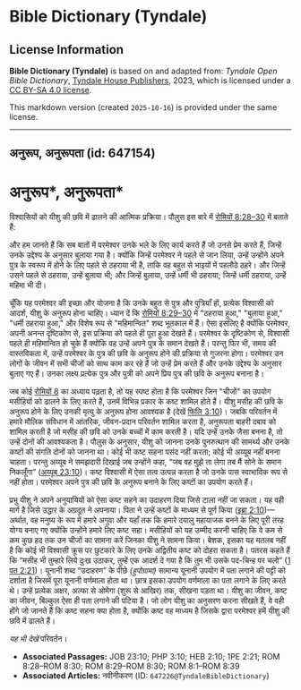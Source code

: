 # Bible Dictionary (Tyndale)

## License Information

**Bible Dictionary (Tyndale)** is based on and adapted from: _Tyndale Open Bible Dictionary_, [Tyndale House Publishers](https://tyndaleopenresources.com/), 2023, which is licensed under a [CC BY-SA 4.0 license](https://creativecommons.org/licenses/by-sa/4.0/legalcode.en).

This markdown version (created `2025-10-16`) is provided under the same license.



--------------------------------

## अनुरूप, अनुरूपता (id: 647154)

अनुरूप\*, अनुरूपता\*
====================

विश्वासियों को यीशु की छवि में ढालने की आत्मिक प्रक्रिया। पौलुस इस बारे में [रोमियों 8:28–30](https://ref.ly/Rom8:28-Rom8:30) में बताते हैं:

और हम जानते हैं कि सब बातों में परमेश्वर उनके भले के लिए कार्य करते हैं जो उनसे प्रेम करते हैं, जिन्हें उनके उद्देश्य के अनुसार बुलाया गया है। क्योंकि जिन्हें परमेश्वर ने पहले से जान लिया, उन्हें उन्होंने अपने पुत्र के स्वरूप में होने के लिए पहले से ठहराया भी है, ताकि वह बहुत से भाइयों में पहलौठे ठहरे। और जिन्हें उसने पहले से ठहराया, उन्हें बुलाया भी; और जिन्हें बुलाया, उन्हें धर्मी भी ठहराया; जिन्हें धर्मी ठहराया, उन्हें महिमा भी दी।

चूँकि यह परमेश्वर की इच्छा और योजना है कि उनके बहुत से पुत्र और पुत्रियाँ हों, प्रत्येक विश्वासी को आदर्श, यीशु के अनुरूप होना चाहिए। ध्यान दें कि [रोमियों 8:29–30](https://ref.ly/Rom8:29-Rom8:30) में "ठहराया हुआ," "बुलाया हुआ," "धर्मी ठहराया हुआ," और विशेष रूप से "महिमान्वित" शब्द भूतकाल में हैं। ऐसा इसलिए है क्योंकि परमेश्वर, अपनी अनन्त दृष्टिकोण से, इस प्रक्रिया को पहले ही पूरा हुआ देखते हैं। परमेश्वर के दृष्टिकोण से, विश्वासी पहले ही महिमान्वित हो चुके हैं क्योंकि वह उन्हें अपने पुत्र के समान देखते हैं। परन्तु फिर भी, समय की वास्तविकता में, उन्हें परमेश्वर के पुत्र की छवि के अनुरूप होने की प्रक्रिया से गुजरना होगा। परमेश्वर उन लोगों के जीवन में सभी चीजों को साथ काम कर रहे हैं जो उन्हें प्रेम करते हैं और उनके उद्देश्य के अनुसार बुलाए गए हैं। उनका लक्ष्य प्रत्येक पुत्र और पुत्री को अपने प्रिय पुत्र की छवि के अनुरूप बनाना है।

जब कोई [रोमियों 8](https://ref.ly/Rom8:1-Rom8:39) का अध्याय पढ़ता है, तो यह स्पष्ट होता है कि परमेश्वर जिन "चीजों" का उपयोग मसीहियों को ढालने के लिए करते हैं, उनमें विभिन्न प्रकार के कष्ट शामिल होते हैं। यीशु मसीह की छवि के अनुरूप होने के लिए उनकी मृत्यु के अनुरूप होना आवश्यक है (देखें [फिलि 3:10](https://ref.ly/Phil3:10))। जबकि परिवर्तन में हमारे मौलिक संविधान में आंतरिक, जीवन\-प्रदान परिवर्तन शामिल करता है, अनुरूपता बाहरी दबाव को शामिल करती है जो मसीह की छवि को उनके बच्चों में काम करती है। यदि उन्हें उनके जैसा बनना है, तो उन्हें दोनों की आवश्यकता है। पौलुस के अनुसार, यीशु को जानना उनके पुनरुत्थान की सामर्थ्य और उनके कष्टों की संगति दोनों को जानना था। कोई भी कष्ट सहना पसंद नहीं करता; कोई भी अय्यूब नहीं बनना चाहता। परन्तु अय्यूब ने समझदारी दिखाई जब उन्होंने कहा, “जब वह मुझे ता लेगा तब मैं सोने के समान निकलूँगा” ([अय्यूब 23:10](https://ref.ly/Job23:10))। कष्ट विश्वासी में ऐसा तत्व उत्पन्न करता है जो उनके पास स्वाभाविक रूप से नहीं होता। परमेश्वर अपने पुत्र की छवि के अनुरूप बनाने के लिए कष्टों का उपयोग करते हैं।

प्रभु यीशु ने अपने अनुयायियों को ऐसा कष्ट सहने का उदाहरण दिया जिसे टाला नहीं जा सकता। यह वही मार्ग है जिसे उद्धार के अग्रदूत ने अपनाया। पिता ने उन्हें कष्टों के माध्यम से पूर्ण किया ([इब्रा 2:10](https://ref.ly/Heb2:10))—अर्थात, वह मनुष्य के रूप में हमारे अगुवा और यहाँ तक कि हमारे दयालु महायाजक बनने के लिए पूरी तरह योग्य बनाए गए क्योंकि उन्होंने हमारे लिए कष्ट सहा। मसीहियों को यह उम्मीद करनी चाहिए कि वे कम से कम कुछ हद तक उन चीजों का सामना करें जिनका यीशु ने सामना किया। बेशक, इसका यह मतलब नहीं है कि कोई भी विश्वासी क्रूस पर छुटकारे के लिए उनके अद्वितीय कष्ट को दोहरा सकता है। पतरस कहते हैं कि “मसीह भी तुम्हारे लिये दुःख उठाकर, तुम्हें एक आदर्श दे गया है कि तुम भी उसके पद\-चिन्ह पर चलो” ([1 पत 2:21](https://ref.ly/1Pet2:21))। यूनानी शब्द “उदाहरण” के पीछे *(*हुपोग्रामा*)* सामान्य यूनानी उपयोग में पता लगाने की पट्टी को दर्शाता है जिसमें पूरा यूनानी वर्णमाला होता था। छात्र इसका उपयोग वर्णमाला का पता लगाने के लिए करते थे। उन्हें प्रत्येक अक्षर, अल्फा से ओमेगा (शुरू से आखिर) तक, सीखना पड़ता था। यीशु का जीवन, कष्ट का जीवन, बिल्कुल ऐसा ही पता लगाने की पटिया है। जो लोग यीशु का अनुसरण करना सीखते हैं, वे वही होंगे जो जानते हैं कि कष्ट सहना क्या होता है, क्योंकि कष्ट वह माध्यम है जिसके द्वारा परमेश्वर हमें यीशु की छवि में ढालते हैं।

*यह भी देखें* परिवर्तन।

* **Associated Passages:** JOB 23:10; PHP 3:10; HEB 2:10; 1PE 2:21; ROM 8:28–ROM 8:30; ROM 8:29–ROM 8:30; ROM 8:1–ROM 8:39
* **Associated Articles:** नवीनीकरण (ID: `647226@TyndaleBibleDictionary`)

